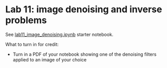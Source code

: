# Lab 11: image denoising and inverse problems

See [lab11_image_denoising.ipynb](lab11_image_denoising.ipynb) starter notebook.

What to turn in for credit:
- Turn in a PDF of your notebook showing one of the denoising filters applied to an image of your choice
